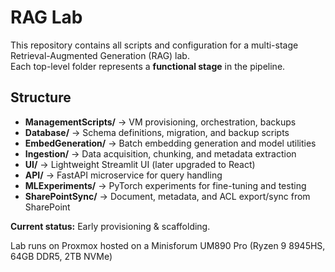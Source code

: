 # RAG Lab  

This repository contains all scripts and configuration for a multi-stage Retrieval-Augmented Generation (RAG) lab.  
Each top-level folder represents a **functional stage** in the pipeline.  

## Structure  

- **ManagementScripts/** → VM provisioning, orchestration, backups  
- **Database/** → Schema definitions, migration, and backup scripts  
- **EmbedGeneration/** → Batch embedding generation and model utilities  
- **Ingestion/** → Data acquisition, chunking, and metadata extraction  
- **UI/** → Lightweight Streamlit UI (later upgraded to React)  
- **API/** → FastAPI microservice for query handling  
- **MLExperiments/** → PyTorch experiments for fine-tuning and testing  
- **SharePointSync/** → Document, metadata, and ACL export/sync from SharePoint  

**Current status:** Early provisioning & scaffolding.  

Lab runs on Proxmox hosted on a Minisforum UM890 Pro (Ryzen 9 8945HS, 64GB DDR5, 2TB NVMe)